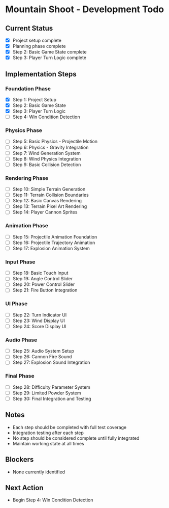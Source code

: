 # Mountain Shoot - Development Todo

## Current Status
- [x] Project setup complete
- [x] Planning phase complete
- [x] Step 2: Basic Game State complete
- [x] Step 3: Player Turn Logic complete

## Implementation Steps

### Foundation Phase
- [x] Step 1: Project Setup
- [x] Step 2: Basic Game State
- [x] Step 3: Player Turn Logic
- [ ] Step 4: Win Condition Detection

### Physics Phase
- [ ] Step 5: Basic Physics - Projectile Motion
- [ ] Step 6: Physics - Gravity Integration
- [ ] Step 7: Wind Generation System
- [ ] Step 8: Wind Physics Integration
- [ ] Step 9: Basic Collision Detection

### Rendering Phase
- [ ] Step 10: Simple Terrain Generation
- [ ] Step 11: Terrain Collision Boundaries
- [ ] Step 12: Basic Canvas Rendering
- [ ] Step 13: Terrain Pixel Art Rendering
- [ ] Step 14: Player Cannon Sprites

### Animation Phase
- [ ] Step 15: Projectile Animation Foundation
- [ ] Step 16: Projectile Trajectory Animation
- [ ] Step 17: Explosion Animation System

### Input Phase
- [ ] Step 18: Basic Touch Input
- [ ] Step 19: Angle Control Slider
- [ ] Step 20: Power Control Slider
- [ ] Step 21: Fire Button Integration

### UI Phase
- [ ] Step 22: Turn Indicator UI
- [ ] Step 23: Wind Display UI
- [ ] Step 24: Score Display UI

### Audio Phase
- [ ] Step 25: Audio System Setup
- [ ] Step 26: Cannon Fire Sound
- [ ] Step 27: Explosion Sound Integration

### Final Phase
- [ ] Step 28: Difficulty Parameter System
- [ ] Step 29: Limited Powder System
- [ ] Step 30: Final Integration and Testing

## Notes
- Each step should be completed with full test coverage
- Integration testing after each step
- No step should be considered complete until fully integrated
- Maintain working state at all times

## Blockers
- None currently identified

## Next Action
- Begin Step 4: Win Condition Detection
